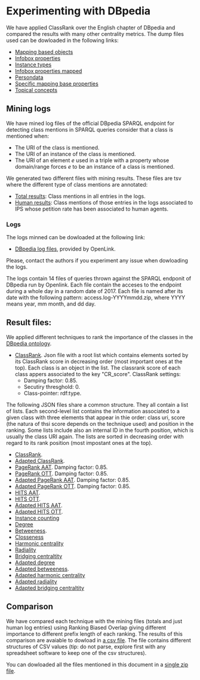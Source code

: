 # Experimenting with DBpedia
We have applied ClassRank over the English chapter of DBpedia and compared the results with many other centrality metrics. The dump files used can be dowloaded in the following links:

* [Mapping based objects](http://downloads.dbpedia.org/2016-10/core-i18n/en/mappingbased_objects_en.ttl.bz2)
* [Infobox properties](http://downloads.dbpedia.org/2016-10/core-i18n/en/infobox_properties_en.ttl.bz2)
* [Instance types](http://downloads.dbpedia.org/2016-10/core-i18n/en/instance_types_en.ttl.bz2)
* [Infobox properties mapped](http://downloads.dbpedia.org/2016-10/core-i18n/en/infobox_properties_mapped_en.ttl.bz2)
* [Persondata](http://downloads.dbpedia.org/2016-10/core-i18n/en/persondata_en.ttl.bz2)
* [Specific mapping base properties](http://downloads.dbpedia.org/2016-10/core-i18n/en/specific_mappingbased_properties_en.ttl.bz2)
* [Topical concepts](http://downloads.dbpedia.org/2016-10/core-i18n/en/topical_concepts_en.ttl.bz2)

## Mining logs

We have mined log files of the official DBpedia SPARQL endpoint for detecting class mentions in SPARQL queries consider that a class is mentioned when:

* The URI of the class is mentioned.
* The URI of an instance of the class is mentioned.
* The URI of an element _e_ used in a triple with a property whose domain/range forces _e_ to be an instance of a class is mentioned. 

We generated two different files with mining results. These files are tsv where the different type of class mentions are annotated:
* [Total results](total_result.tsv): Class mentions in all entries in the logs.
* [Human results](human_result.tsv): Class mentions of those entries in the logs associated to IPS whose petition rate has been associated to human agents. 

### Logs
The logs minned can be dowloaded at the following link:
* [DBpedia log files](http://156.35.94.8/classrank/logs/dbpedia-2017-10-logs.zip), provided by OpenLink. 

Please, contact the authors if you experiment any issue when dowloading the logs. 

The logs contain 14 files of queries thrown against the SPARQL endponit of DBpedia run by Openlink. Each file contain the acceses to the endpoint during a whole day in a random date of 2017. Each file is named after its date with the following pattern: access.log-YYYYmmdd.zip, where YYYY means year, mm month, and dd day.
   
## Result files:

We applied different techniques to rank the importance of the classes in the [DBpedia ontology](dbo.ttl). 

* [ClassRank](classrank_dbpedia_rdftype.json). Json file with a root list which contains elements sorted by its ClassRank score in decreasing order (most important ones at the top). Each class is an object in the list. The classrank score of each class appers associated to the key "CR_score". ClassRank settings: 
  * Damping factor: 0.85.
  * Secutiry thresghold: 0.
  * Class-pointer: rdf:type.

The following JSON files share a common structure. They all contain a list of lists. Each second-level list contains the information associated to a given class with three elements that appear in thie order: class uri, score (the natura of thsi score depends on the technique used) and position in the ranking. Some lists include also an internal ID in the fourth position, which is usually the class URI again. The lists are sorted in decreasing order with regard to its rank position (most impostant ones at the top).

* [ClassRank](cr_dbpedia_labelled_comparable.json).
* [Adapted ClassRank](cr_adapted_dbpedia_labelled_comparable.json).
* [PageRank AAT](pagerank_ranking_dbpedia.json). Damping factor: 0.85.
* [PageRank OTT](pagerank_ott_dbpedia_labelled_comparable.json). Damping factor: 0.85.
* [Adapted PageRank AAT](pagerank_adapted_classes_dbpedia_labelled_comparable.json). Damping factor: 0.85.
* [Adapted PageRank OTT](pagerank_ott_adapted_dbpedia_labelled_comparable.json). Damping factor: 0.85.
* [HITS AAT](hits_classes_dbpedia_labelled_comparable.json).
* [HITS OTT](hits_ott_dbpedia_labelled_comparable.json).
* [Adapted HITS AAT](hits_adapted_classes_dbpedia_labelled_comparable.json).
* [Adapted HITS OTT](hits_ott_adapted_dbpedia_labelled_comparable.json).
* [Instance counting](instance_counting_dbpedia.json)
* [Degree](deg_dbo_onto.json)
* [Betweeness](betw_dbo_onto.json).
* [Closseness](clos_dbo_onto.json)
* [Harmonic centrality](harm_dbo_onto.json)
* [Radiality](rad_dbo_onto.json)
* [Bridging centraltity](bridging_dbo_onto.json)
* [Adapted degree](adapted_deg_dbo_onto.json)
* [Adapted betweeness](adapted_betw_dbo_onto.json).
* [Adapted harmonic centrality](adapted_harm_dbo_onto.json)
* [Adapted radiality](adapted_rad_dbo_onto.json)
* [Adapted bridging centraltity](adapted_bridging_dbo_onto.json)

## Comparison
We have compared each technique with the mining files (totals and just human log entries) using Ranking Biased Overlap giving different importance to different prefix length of each ranking. The results of this comparison are avaiable to dowload in [a csv file](comparison_all.csv). The file contains different structures of CSV values (tip: do not parse, explore first with any spreadsheet software to keep one of the csv structures).

You can dowloaded all the files mentioned in this document in a [single zip file](dbpedia_all_results.zip).